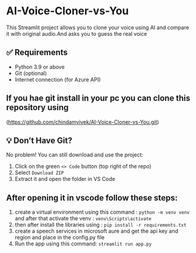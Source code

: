 # AI-Voice-Cloner-vs-You

This Streamlit project allows you to clone your voice using AI and compare it with original audio.And asks you to guess the real voice
## ✅ Requirements

- Python 3.9 or above
- Git (optional)
- Internet connection (for Azure API)

## If you hae git install in your pc you can clone this repository using
(https://github.com/chindamvivek/AI-Voice-Cloner-vs-You.git)

## 💡 Don’t Have Git?
No problem! You can still download and use the project:

1. Click on the green `<> Code` button (top right of the repo)
2. Select `Download ZIP`
3. Extract it and open the folder in VS Code

## After opening it in vscode follow these steps:
1. create a virtual environment using this command : `python -m venv venv` and after that activate the venv : `venv\Scripts\activate`
2. then after install the libraries using : `pip install -r requirements.txt`
3. create a speech services in microsoft aure and get the api key and region and place in the config.py file 
4. Run the app using this command: `streamlit run app.py`

